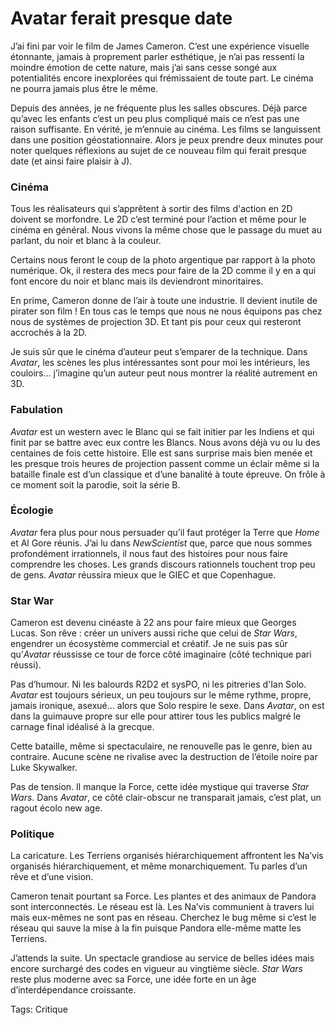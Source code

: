 # Avatar ferait presque date

J’ai fini par voir le film de James Cameron. C’est une expérience visuelle étonnante, jamais à proprement parler esthétique, je n’ai pas ressenti la moindre émotion de cette nature, mais j’ai sans cesse songé aux potentialités encore inexplorées qui frémissaient de toute part. Le cinéma ne pourra jamais plus être le même.

Depuis des années, je ne fréquente plus les salles obscures. Déjà parce qu’avec les enfants c’est un peu plus compliqué mais ce n’est pas une raison suffisante. En vérité, je m’ennuie au cinéma. Les films se languissent dans une position géostationnaire. Alors je peux prendre deux minutes pour noter quelques réflexions au sujet de ce nouveau film qui ferait presque date (et ainsi faire plaisir à J).

### Cinéma

Tous les réalisateurs qui s’apprêtent à sortir des films d'action en 2D doivent se morfondre. Le 2D c’est terminé pour l’action et même pour le cinéma en général. Nous vivons la même chose que le passage du muet au parlant, du noir et blanc à la couleur.

Certains nous feront le coup de la photo argentique par rapport à la photo numérique. Ok, il restera des mecs pour faire de la 2D comme il y en a qui font encore du noir et blanc mais ils deviendront minoritaires.

En prime, Cameron donne de l’air à toute une industrie. Il devient inutile de pirater son film ! En tous cas le temps que nous ne nous équipons pas chez nous de systèmes de projection 3D. Et tant pis pour ceux qui resteront accrochés à la 2D.

Je suis sûr que le cinéma d’auteur peut s’emparer de la technique. Dans *Avatar*, les scènes les plus intéressantes sont pour moi les intérieurs, les couloirs… j’imagine qu’un auteur peut nous montrer la réalité autrement en 3D.

### Fabulation

*Avatar* est un western avec le Blanc qui se fait initier par les Indiens et qui finit par se battre avec eux contre les Blancs. Nous avons déjà vu ou lu des centaines de fois cette histoire. Elle est sans surprise mais bien menée et les presque trois heures de projection passent comme un éclair même si la bataille finale est d’un classique et d’une banalité à toute épreuve. On frôle à ce moment soit la parodie, soit la série B.

### Écologie

*Avatar* fera plus pour nous persuader qu’il faut protéger la Terre que *Home* et Al Gore réunis. J’ai lu dans *NewScientist* que, parce que nous sommes profondément irrationnels, il nous faut des histoires pour nous faire comprendre les choses. Les grands discours rationnels touchent trop peu de gens. *Avatar* réussira mieux que le GIEC et que Copenhague.

### Star War

Cameron est devenu cinéaste à 22 ans pour faire mieux que Georges Lucas. Son rêve : créer un univers aussi riche que celui de *Star Wars*, engendrer un écosystème commercial et créatif. Je ne suis pas sûr qu’*Avatar* réussisse ce tour de force côté imaginaire (côté technique pari réussi).

Pas d’humour. Ni les balourds R2D2 et sysPO, ni les pitreries d'Ian Solo. *Avatar* est toujours sérieux, un peu toujours sur le même rythme, propre, jamais ironique, asexué… alors que Solo respire le sexe. Dans *Avatar*, on est dans la guimauve propre sur elle pour attirer tous les publics malgré le carnage final idéalisé à la grecque.

Cette bataille, même si spectaculaire, ne renouvelle pas le genre, bien au contraire. Aucune scène ne rivalise avec la destruction de l’étoile noire par Luke Skywalker.

Pas de tension. Il manque la Force, cette idée mystique qui traverse *Star Wars*. Dans *Avatar*, ce côté clair-obscur ne transparait jamais, c’est plat, un ragout écolo new age.

### Politique

La caricature. Les Terriens organisés hiérarchiquement affrontent les Na’vis organisés hiérarchiquement, et même monarchiquement. Tu parles d’un rêve et d’une vision.

Cameron tenait pourtant sa Force. Les plantes et des animaux de Pandora sont interconnectés. Le réseau est là. Les Na’vis communient à travers lui mais eux-mêmes ne sont pas en réseau. Cherchez le bug même si c’est le réseau qui sauve la mise à la fin puisque Pandora elle-même matte les Terriens.

J’attends la suite. Un spectacle grandiose au service de belles idées mais encore surchargé des codes en vigueur au vingtième siècle. *Star Wars* reste plus moderne avec sa Force, une idée forte en un âge d’interdépendance croissante.

Tags: Critique